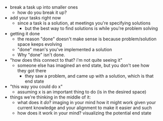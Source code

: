 - break a task up into smaller ones
  - how do you break it up?
- add your tasks right now
  - since a task is a solution, at meetings you're specifying solutions
    - but the best way to find solutions is while you're problem solving
- getting it done
  - the reason "done" doesn't make sense is because problem/solution space keeps evolving
  - "done" mean's you've implemented a solution
  - Why "done" isn't done.
- "how does this connect to that? i'm not quite seeing it"
  - someone else has imagined an end state, but you don't see how they got there
    - they saw a problem, and came up with a solution, which is that end state
- "this way you could do x"
  - assuming x is an important thing to do (is in the desired space)
- things we're thinking in the middle of it:
  - what does it _do_? imaging in your mind how it might work given your current knowledge and your alignment to make it easier and such
  - how does it work in your mind? visualizing the potential end state
